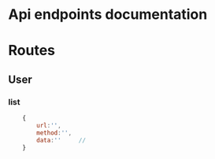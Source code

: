 # Api endpoints documentation

# Routes

## User

### list

```js
    {
        url:'',
        method:'',
        data:''     //
    }
```
